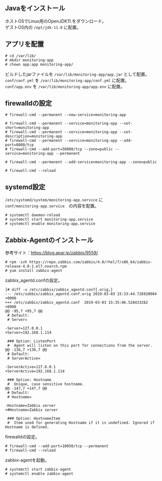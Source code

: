 ## Javaをインストール
ホストOSでLinux用のOpenJDK11.をダウンロード。  
ゲストOS内の `/opt/jdk-11.0` に配置。  

## アプリを配置
```
# cd /var/lib/
# mkdir monitoring-app
# chown app:app monitoring-app/
```
ビルドしたjarファイルを `/var/lib/monitoring-app/app.jar` として配置。  
`conf/conf.yml` を `/var/lib/monitoring-app/conf.yml`  に配置。  
`conf/app.env` を `/var/lib/monitoring-app/app.env`  に配置。  

## firewalldの設定
```
# firewall-cmd --permanent --new-service=monitoring-app

# firewall-cmd --permanent --service=monitoring-app --set-short=monitoring-app
# firewall-cmd --permanent --service=monitoring-app --set-description=monitoring-app
# firewall-cmd --permanent --service=monitoring-app --add-port=8080/tcp
# firewall-cmd --add-port=50080/tcp --zone=public --service=monitoring-app --permanent

# firewall-cmd --permanent --add-service=monitoring-app --zone=public

# firewall-cmd --reload
```

## systemd設定
`/etc/systemd/system/monitoring-app.service` に  
`conf/monitoring-app.service`　の内容を配置。

```
# systemctl daemon-reload
# systemctl start monitoring-app.service
# systemctl enable monitoring-app.service
```

## Zabbix-Agentのインストール
参考サイト：https://blog.apar.jp/zabbix/9559/
```
# rpm -ivh https://repo.zabbix.com/zabbix/4.0/rhel/7/x86_64/zabbix-release-4.0-1.el7.noarch.rpm
# yum install zabbix-agent
```
zabbix_agentd.confの設定。
```
]# diff -u /etc/zabbix/zabbix_agentd.conf{.orig,}
--- /etc/zabbix/zabbix_agentd.conf.orig	2019-03-03 15:33:44.726920084 +0900
+++ /etc/zabbix/zabbix_agentd.conf	2019-03-03 15:35:06.528433282 +0900
@@ -95,7 +95,7 @@
 # Default:
 # Server=
 
-Server=127.0.0.1
+Server=192.168.1.114
 
 ### Option: ListenPort
 #	Agent will listen on this port for connections from the server.
@@ -136,7 +136,7 @@
 # Default:
 # ServerActive=
 
-ServerActive=127.0.0.1
+ServerActive=192.168.1.114
 
 ### Option: Hostname
 #	Unique, case sensitive hostname.
@@ -147,7 +147,7 @@
 # Default:
 # Hostname=
 
-Hostname=Zabbix server
+#Hostname=Zabbix server
 
 ### Option: HostnameItem
 #	Item used for generating Hostname if it is undefined. Ignored if Hostname is defined.
```
firewalldの設定。

```
# firewall-cmd --add-port=10050/tcp --permanent
# firewall-cmd --reload
```
zabbix-agentを起動。

```
# systemctl start zabbix-agent
# systemctl enable zabbix-agent
```
